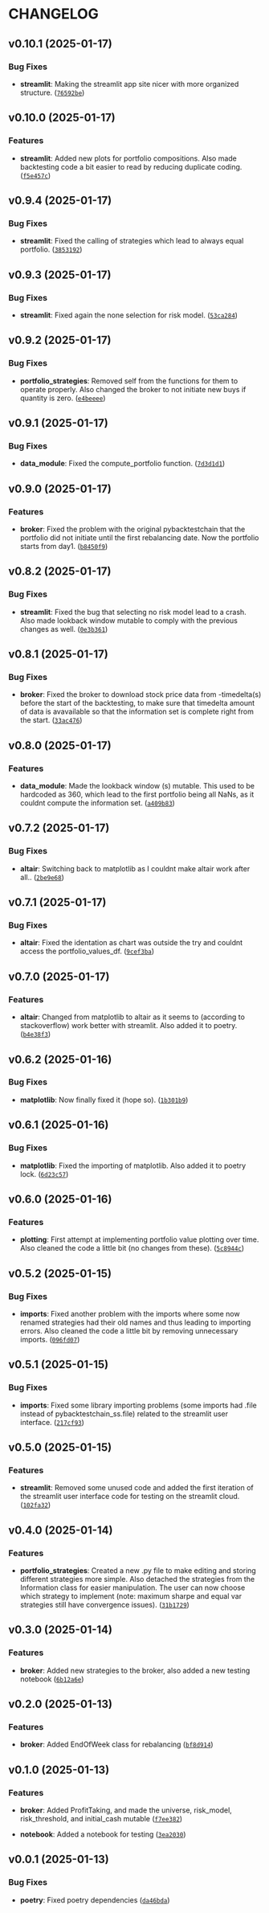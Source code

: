# CHANGELOG


## v0.10.1 (2025-01-17)

### Bug Fixes

- **streamlit**: Making the streamlit app site nicer with more organized structure.
  ([`76592be`](https://github.com/salonensamuli/pybacktestchain_ss/commit/76592be186062c40955aa42fab2f8838c95c5555))


## v0.10.0 (2025-01-17)

### Features

- **streamlit**: Added new plots for portfolio compositions. Also made backtesting code a bit easier
  to read by reducing duplicate coding.
  ([`f5e457c`](https://github.com/salonensamuli/pybacktestchain_ss/commit/f5e457c5b8d508edbf572a6365d81955d0f4973d))


## v0.9.4 (2025-01-17)

### Bug Fixes

- **streamlit**: Fixed the calling of strategies which lead to always equal portfolio.
  ([`3853192`](https://github.com/salonensamuli/pybacktestchain_ss/commit/385319261192750259b963dd438fe6b49fa18f68))


## v0.9.3 (2025-01-17)

### Bug Fixes

- **streamlit**: Fixed again the none selection for risk model.
  ([`53ca284`](https://github.com/salonensamuli/pybacktestchain_ss/commit/53ca284ee7c0647d4307212156746ca3315065ef))


## v0.9.2 (2025-01-17)

### Bug Fixes

- **portfolio_strategies**: Removed self from the functions for them to operate properly. Also
  changed the broker to not initiate new buys if quantity is zero.
  ([`e4beeee`](https://github.com/salonensamuli/pybacktestchain_ss/commit/e4beeeecde0c8118313f40b7f23d87e6be8f3ada))


## v0.9.1 (2025-01-17)

### Bug Fixes

- **data_module**: Fixed the compute_portfolio function.
  ([`7d3d1d1`](https://github.com/salonensamuli/pybacktestchain_ss/commit/7d3d1d1f97448fc1410412cf86841ed357e2c687))


## v0.9.0 (2025-01-17)

### Features

- **broker**: Fixed the problem with the original pybacktestchain that the portfolio did not
  initiate until the first rebalancing date. Now the portfolio starts from day1.
  ([`b8450f9`](https://github.com/salonensamuli/pybacktestchain_ss/commit/b8450f95e4f65ce113baa59454bf8330195fc4d7))


## v0.8.2 (2025-01-17)

### Bug Fixes

- **streamlit**: Fixed the bug that selecting no risk model lead to a crash. Also made lookback
  window mutable to comply with the previous changes as well.
  ([`0e3b361`](https://github.com/salonensamuli/pybacktestchain_ss/commit/0e3b3617e00fa5bd7b04a8d8f32923e01a0aaece))


## v0.8.1 (2025-01-17)

### Bug Fixes

- **broker**: Fixed the broker to download stock price data from -timedelta(s) before the start of
  the backtesting, to make sure that timedelta amount of data is avavailable so that the information
  set is complete right from the start.
  ([`33ac476`](https://github.com/salonensamuli/pybacktestchain_ss/commit/33ac476808863326713f2c5afb9e5870cdecc33f))


## v0.8.0 (2025-01-17)

### Features

- **data_module**: Made the lookback window (s) mutable. This used to be hardcoded as 360, which
  lead to the first portfolio being all NaNs, as it couldnt compute the information set.
  ([`a409b83`](https://github.com/salonensamuli/pybacktestchain_ss/commit/a409b837eec8a4bac25a3d261f650134af5d5067))


## v0.7.2 (2025-01-17)

### Bug Fixes

- **altair**: Switching back to matplotlib as I couldnt make altair work after all..
  ([`2be9e68`](https://github.com/salonensamuli/pybacktestchain_ss/commit/2be9e68122c71d145e4ed5bad627e5706f9883cf))


## v0.7.1 (2025-01-17)

### Bug Fixes

- **altair**: Fixed the identation as chart was outside the try and couldnt access the
  portfolio_values_df.
  ([`9cef3ba`](https://github.com/salonensamuli/pybacktestchain_ss/commit/9cef3bafa2df671f6c152e5129c771a5ad38231b))


## v0.7.0 (2025-01-17)

### Features

- **altair**: Changed from matplotlib to altair as it seems to (according to stackoverflow) work
  better with streamlit. Also added it to poetry.
  ([`b4e38f3`](https://github.com/salonensamuli/pybacktestchain_ss/commit/b4e38f39583025a1c94004915e9b4f2ebdfc3704))


## v0.6.2 (2025-01-16)

### Bug Fixes

- **matplotlib**: Now finally fixed it (hope so).
  ([`1b301b9`](https://github.com/salonensamuli/pybacktestchain_ss/commit/1b301b9bcdb461919e6f634fbb30b64f8a9f0e05))


## v0.6.1 (2025-01-16)

### Bug Fixes

- **matplotlib**: Fixed the importing of matplotlib. Also added it to poetry lock.
  ([`6d23c57`](https://github.com/salonensamuli/pybacktestchain_ss/commit/6d23c573636c0310c85d2375390630800c194975))


## v0.6.0 (2025-01-16)

### Features

- **plotting**: First attempt at implementing portfolio value plotting over time. Also cleaned the
  code a little bit (no changes from these).
  ([`5c8944c`](https://github.com/salonensamuli/pybacktestchain_ss/commit/5c8944c6eaa37fb4a593922ee4c8d8f6bd7728aa))


## v0.5.2 (2025-01-15)

### Bug Fixes

- **imports**: Fixed another problem with the imports where some now renamed strategies had their
  old names and thus leading to importing errors. Also cleaned the code a little bit by removing
  unnecessary imports.
  ([`096fd07`](https://github.com/salonensamuli/pybacktestchain_ss/commit/096fd07a1c85b700f662d15255d807f7105205e3))


## v0.5.1 (2025-01-15)

### Bug Fixes

- **imports**: Fixed some library importing problems (some imports had .file instead of
  pybacktestchain_ss.file) related to the streamlit user interface.
  ([`217cf93`](https://github.com/salonensamuli/pybacktestchain_ss/commit/217cf93c8a7e80450a5ffc57ceadc94c3d0086f5))


## v0.5.0 (2025-01-15)

### Features

- **streamlit**: Removed some unused code and added the first iteration of the streamlit user
  interface code for testing on the streamlit cloud.
  ([`102fa32`](https://github.com/salonensamuli/pybacktestchain_ss/commit/102fa32efed469b261923236c8877dd9e946abbf))


## v0.4.0 (2025-01-14)

### Features

- **portfolio_strategies**: Created a new .py file to make editing and storing different strategies
  more simple. Also detached the strategies from the Information class for easier manipulation. The
  user can now choose which strategy to implement (note: maximum sharpe and equal var strategies
  still have convergence issues).
  ([`31b1729`](https://github.com/salonensamuli/pybacktestchain_ss/commit/31b1729fc54a66c58dd39dfa616eed3b8523ed76))


## v0.3.0 (2025-01-14)

### Features

- **broker**: Added new strategies to the broker, also added a new testing notebook
  ([`6b12a6e`](https://github.com/salonensamuli/pybacktestchain_ss/commit/6b12a6e1f39ab298f872c2227acd18b76475aab1))


## v0.2.0 (2025-01-13)

### Features

- **broker**: Added EndOfWeek class for rebalancing
  ([`bf8d914`](https://github.com/salonensamuli/pybacktestchain_ss/commit/bf8d9141d3ac70c388767ae8cecf9985e2beba5f))


## v0.1.0 (2025-01-13)

### Features

- **broker**: Added ProfitTaking, and made the universe, risk_model, risk_threshold, and
  initial_cash mutable
  ([`f7ee382`](https://github.com/salonensamuli/pybacktestchain_ss/commit/f7ee3822fa02b423de9dc602484fa344f934a838))

- **notebook**: Added a notebook for testing
  ([`3ea2030`](https://github.com/salonensamuli/pybacktestchain_ss/commit/3ea20304b6a9b17fa9e6bba89c9785ec6c93e598))


## v0.0.1 (2025-01-13)

### Bug Fixes

- **poetry**: Fixed poetry dependencies
  ([`da46bda`](https://github.com/salonensamuli/pybacktestchain_ss/commit/da46bdac3870264759a1e1d0fd9e65eb38895644))
